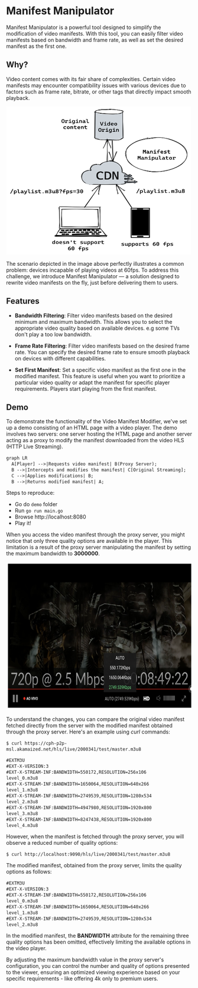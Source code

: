 # Manifest Manipulator

Manifest Manipulator is a powerful tool designed to simplify the modification of video manifests. With this tool, you can easily filter video manifests based on bandwidth and frame rate, as well as set the desired manifest as the first one.

## Why?

Video content comes with its fair share of complexities. Certain video manifests may encounter compatibility issues with various devices due to factors such as frame rate, bitrate, or other tags that directly impact smooth playback.

<img src="img/manifest_manipulator.png" width="500" height="400">

The scenario depicted in the image above perfectly illustrates a common problem: devices incapable of playing videos at 60fps. To address this challenge, we introduce Manifest Manipulator — a solution designed to rewrite video manifests on the fly, just before delivering them to users.

## Features

* **Bandwidth Filtering**: Filter video manifests based on the desired minimum and maximum bandwidth. This allows you to select the appropriate video quality based on available devices. e.g some TVs don't play a too low bandwidth.

* **Frame Rate Filtering**: Filter video manifests based on the desired frame rate. You can specify the desired frame rate to ensure smooth playback on devices with different capabilities.

* **Set First Manifest**: Set a specific video manifest as the first one in the modified manifest. This feature is useful when you want to prioritize a particular video quality or adapt the manifest for specific player requirements. Players start playing from the first manifest.

## Demo

To demonstrate the functionality of the Video Manifest Modifier, we've set up a demo consisting of an HTML page with a video player. The demo involves two servers: one server hosting the HTML page and another server acting as a proxy to modify the manifest downloaded from the video HLS (HTTP Live Streaming).

```mermaid
graph LR
  A[Player] -->|Requests video manifest| B(Proxy Server);
  B -->|Intercepts and modifies the manifest| C[Original Streaming];
  C -->|Applies modifications| B;
  B -->|Returns modified manifest| A;

```

Steps to reproduce:

* Go do `demo` folder
* Run `go run main.go`
* Browse http://localhost:8080
* Play it!

When you access the video manifest through the proxy server, you might notice that only three quality options are available in the player. This limitation is a result of the proxy server manipulating the manifest by setting the maximum bandwidth to **3000000**.

<img src="img/limited.png" width="600" height="400">

To understand the changes, you can compare the original video manifest fetched directly from the server with the modified manifest obtained through the proxy server. Here's an example using _curl_ commands:

```console
$ curl https://cph-p2p-msl.akamaized.net/hls/live/2000341/test/master.m3u8
```

```
#EXTM3U
#EXT-X-VERSION:3
#EXT-X-STREAM-INF:BANDWIDTH=550172,RESOLUTION=256x106
level_0.m3u8
#EXT-X-STREAM-INF:BANDWIDTH=1650064,RESOLUTION=640x266
level_1.m3u8
#EXT-X-STREAM-INF:BANDWIDTH=2749539,RESOLUTION=1280x534
level_2.m3u8
#EXT-X-STREAM-INF:BANDWIDTH=4947980,RESOLUTION=1920x800
level_3.m3u8
#EXT-X-STREAM-INF:BANDWIDTH=8247438,RESOLUTION=1920x800
level_4.m3u8
```

However, when the manifest is fetched through the proxy server, you will observe a reduced number of quality options:

```console
$ curl http://localhost:9090/hls/live/2000341/test/master.m3u8
```

The modified manifest, obtained from the proxy server, limits the quality options as follows:

```
#EXTM3U
#EXT-X-VERSION:3
#EXT-X-STREAM-INF:BANDWIDTH=550172,RESOLUTION=256x106
level_0.m3u8
#EXT-X-STREAM-INF:BANDWIDTH=1650064,RESOLUTION=640x266
level_1.m3u8
#EXT-X-STREAM-INF:BANDWIDTH=2749539,RESOLUTION=1280x534
level_2.m3u8
```

In the modified manifest, the **BANDWIDTH** attribute for the remaining three quality options has been omitted, effectively limiting the available options in the video player.

By adjusting the maximum bandwidth value in the proxy server's configuration, you can control the number and quality of options presented to the viewer, ensuring an optimized viewing experience based on your specific requirements - like offering 4k only to premium users.
